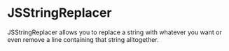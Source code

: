 # JSStringReplacer
JSStringReplacer allows you to replace a string with whatever you want or even remove a line containing that string alltogether.
